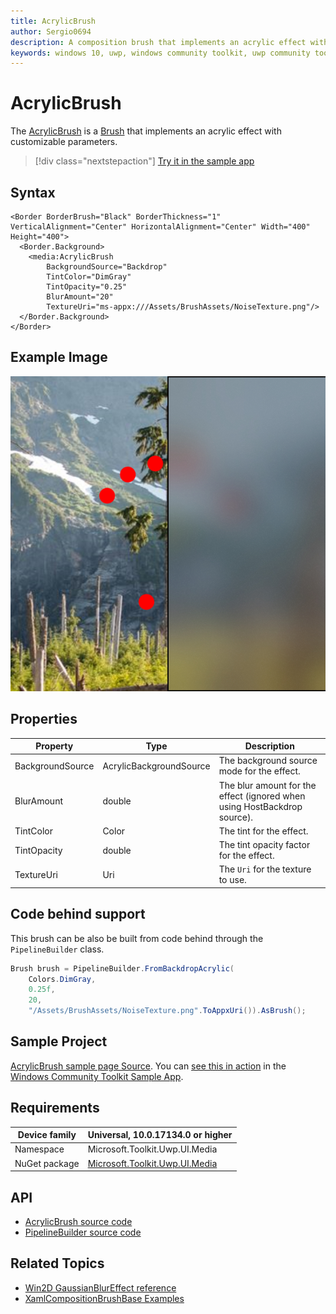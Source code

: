 ```yaml
---
title: AcrylicBrush
author: Sergio0694
description: A composition brush that implements an acrylic effect with customizable parameters.
keywords: windows 10, uwp, windows community toolkit, uwp community toolkit, uwp toolkit, brush, backdrop, blur, Win2D, composition
---
```


# AcrylicBrush

The [AcrylicBrush](/dotnet/api/microsoft.toolkit.uwp.ui.media.acrylicbrush) is a [Brush](/uwp/api/windows.ui.xaml.media.brush) that implements an acrylic effect with customizable parameters.

> [!div class="nextstepaction"]
> [Try it in the sample app](uwpct://Brushes?sample=AcrylicBrush)

## Syntax

```xaml
<Border BorderBrush="Black" BorderThickness="1" VerticalAlignment="Center" HorizontalAlignment="Center" Width="400" Height="400">
  <Border.Background>
    <media:AcrylicBrush
        BackgroundSource="Backdrop"
        TintColor="DimGray"
        TintOpacity="0.25"
        BlurAmount="20"
        TextureUri="ms-appx:///Assets/BrushAssets/NoiseTexture.png"/>
  </Border.Background>
</Border>
```

## Example Image

![Acrylic brush](../resources/images/Brushes/AcrylicBrush.jpg "Acrylic brush")

## Properties

| Property | Type | Description |
| -- | -- | -- |
| BackgroundSource | AcrylicBackgroundSource | The background source mode for the effect. |
| BlurAmount | double | The blur amount for the effect (ignored when using HostBackdrop source). |
| TintColor | Color | The tint for the effect. |
| TintOpacity | double | The tint opacity factor for the effect. |
| TextureUri | Uri | The `Uri` for the texture to use. |

## Code behind support

This brush can be also be built from code behind through the `PipelineBuilder` class.

```csharp
Brush brush = PipelineBuilder.FromBackdropAcrylic(
    Colors.DimGray,
    0.25f,
    20,
    "/Assets/BrushAssets/NoiseTexture.png".ToAppxUri()).AsBrush();
```

## Sample Project

[AcrylicBrush sample page Source](https://github.com/windows-toolkit/WindowsCommunityToolkit/tree/rel/7.1.0/Microsoft.Toolkit.Uwp.SampleApp/SamplePages/AcrylicBrush). You can [see this in action](uwpct://Brushes?sample=AcrylicBrush) in the [Windows Community Toolkit Sample App](https://aka.ms/windowstoolkitapp).

## Requirements

| Device family | Universal, 10.0.17134.0 or higher |
| --- | --- |
| Namespace | Microsoft.Toolkit.Uwp.UI.Media |
| NuGet package | [Microsoft.Toolkit.Uwp.UI.Media](https://www.nuget.org/packages/Microsoft.Toolkit.Uwp.UI.Media/) |

## API

* [AcrylicBrush source code](https://github.com/windows-toolkit/WindowsCommunityToolkit/blob/rel/7.1.0/Microsoft.Toolkit.Uwp.UI.Media/Brushes/AcrylicBrush.cs)
* [PipelineBuilder source code](https://github.com/windows-toolkit/WindowsCommunityToolkit/blob/rel/7.1.0/Microsoft.Toolkit.Uwp.UI.Media/Pipelines/PipelineBuilder.cs)

## Related Topics

* [Win2D GaussianBlurEffect reference](https://microsoft.github.io/Win2D/WinUI2/html/T_Microsoft_Graphics_Canvas_Effects_GaussianBlurEffect.htm)
* [XamlCompositionBrushBase Examples](/uwp/api/windows.ui.xaml.media.xamlcompositionbrushbase#examples)
